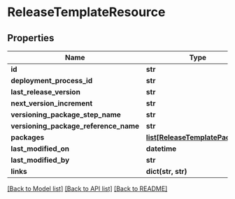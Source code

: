 # ReleaseTemplateResource

## Properties
Name | Type | Description | Notes
------------ | ------------- | ------------- | -------------
**id** | **str** |  | [optional] 
**deployment_process_id** | **str** |  | [optional] 
**last_release_version** | **str** |  | [optional] 
**next_version_increment** | **str** |  | [optional] 
**versioning_package_step_name** | **str** |  | [optional] 
**versioning_package_reference_name** | **str** |  | [optional] 
**packages** | [**list[ReleaseTemplatePackage]**](ReleaseTemplatePackage.md) |  | [optional] 
**last_modified_on** | **datetime** |  | [optional] 
**last_modified_by** | **str** |  | [optional] 
**links** | **dict(str, str)** |  | [optional] 

[[Back to Model list]](../README.md#documentation-for-models) [[Back to API list]](../README.md#documentation-for-api-endpoints) [[Back to README]](../README.md)

